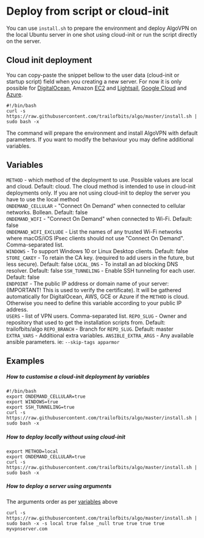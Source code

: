 # Deploy from script or cloud-init

You can use `install.sh` to prepare the environment and deploy AlgoVPN on the local Ubuntu server in one shot using cloud-init or run the script directly on the server.

## Cloud init deployment

You can copy-paste the snippet bellow to the user data (cloud-init or startup script) field when you creating a new server. For now it is only possible for [DigitalOcean](https://www.digitalocean.com/docs/droplets/resources/metadata/), Amazon [EC2](https://docs.aws.amazon.com/AWSEC2/latest/UserGuide/user-data.html) and [Lightsail](https://lightsail.aws.amazon.com/ls/docs/en/articles/lightsail-how-to-configure-server-additional-data-shell-script), [Google Cloud](https://cloud.google.com/compute/docs/startupscript) and [Azure](https://docs.microsoft.com/en-us/azure/virtual-machines/linux/using-cloud-init).

```
#!/bin/bash
curl -s https://raw.githubusercontent.com/trailofbits/algo/master/install.sh | sudo bash -x
```
The command will prepare the environment and install AlgoVPN with default parameters. If you want to modify the behaviour you may define additional variables.

## Variables

`METHOD` -  which method of the deployment to use. Possible values are local and cloud. Default: cloud. The cloud method is intended to use in cloud-init deployments only. If you are not using cloud-init to deploy the server you have to use the local method  
`ONDEMAND_CELLULAR` - "Connect On Demand" when connected to cellular networks. Bollean. Default: false  
`ONDEMAND_WIFI` - "Connect On Demand" when connected to Wi-Fi. Default: false  
`ONDEMAND_WIFI_EXCLUDE` - List the names of any trusted Wi-Fi networks where macOS/iOS IPsec clients should not use "Connect On Demand". Comma-separated list.  
`WINDOWS` - To support Windows 10 or Linux Desktop clients. Default: false  
`STORE_CAKEY` - To retain the CA key. (required to add users in the future, but less secure). Default: false
`LOCAL_DNS` - To install an ad blocking DNS resolver. Default: false
`SSH_TUNNELING` -  Enable SSH tunneling for each user. Default: false  
`ENDPOINT` - The public IP address or domain name of your server: (IMPORTANT! This is used to verify the certificate). It will be gathered automatically for DigitalOcean, AWS, GCE or Azure if the `METHOD` is cloud. Otherwise you need to define this variable according to your public IP address.  
`USERS` - list of VPN users. Comma-separated list.
`REPO_SLUG` - Owner and repository that used to get the installation scripts from. Default: trailofbits/algo
`REPO_BRANCH` - Branch for `REPO_SLUG`. Default: master
`EXTRA_VARS` - Additional extra variables.
`ANSIBLE_EXTRA_ARGS` - Any available ansible parameters. ie: `--skip-tags apparmor`

## Examples

##### How to customise a cloud-init deployment by variables

```
#!/bin/bash
export ONDEMAND_CELLULAR=true
export WINDOWS=true
export SSH_TUNNELING=true
curl -s https://raw.githubusercontent.com/trailofbits/algo/master/install.sh | sudo bash -x
```

##### How to deploy locally without using cloud-init

```
export METHOD=local
export ONDEMAND_CELLULAR=true
curl -s https://raw.githubusercontent.com/trailofbits/algo/master/install.sh | sudo bash -x
```

##### How to deploy a server using arguments

The arguments order as per [variables](#variables) above

```
curl -s https://raw.githubusercontent.com/trailofbits/algo/master/install.sh | sudo bash -x -s local true false _null true true true true myvpnserver.com
```
